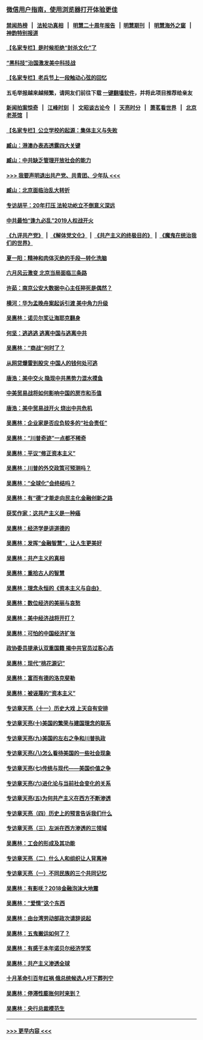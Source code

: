 ### [微信用户指南，使用浏览器打开体验更佳](https://github.com/gfw-breaker/banned-news1/blob/master/indexes/wechat-guide.md?t=0)
#### [禁闻热榜](热点新闻.md?t=0)  &nbsp;&nbsp;|&nbsp;&nbsp; [法轮功真相](https://github.com/gfw-breaker/truth/blob/master/README.md?t=0) &nbsp;&nbsp;|&nbsp;&nbsp; [明慧二十周年报告](https://github.com/gfw-breaker/mh-reports/blob/master/README.md?t=0) &nbsp;&nbsp;|&nbsp;&nbsp;[明慧期刊](https://github.com/gfw-breaker/mh-qikan) &nbsp;&nbsp;|&nbsp;&nbsp; [明慧海外之窗](https://github.com/gfw-breaker/mh-news/blob/master/README.md?t=0) &nbsp;&nbsp;|&nbsp;&nbsp; [神韵特别报道](https://github.com/gfw-breaker/mh-news/blob/master/shenyun.md?t=0)
#### [【名家专栏】是时候拒绝“封杀文化”了](../pages/nsc423/n11814093.md?t=02161911) 
#### [“黑科技”治国激发美中科技战](../pages/nsc423/n11638056.md?t=02161911) 
#### [【名家专栏】老兵节上一段触动心弦的回忆](../pages/nsc423/n11646016.md?t=02161911) 
#### 五毛举报越来越频繁，请网友们前往下载 [一键翻墙软件](https://github.com/gfw-breaker/ssr-accounts)，并将此项目推荐给亲友
#### [新闻拍案惊奇](https://github.com/gfw-breaker/banned-news1/blob/master/pages/link4.md) &nbsp;&nbsp;|&nbsp;&nbsp; [江峰时刻](https://github.com/gfw-breaker/banned-news1/blob/master/pages/link4.md) &nbsp;&nbsp;|&nbsp;&nbsp; [文昭谈古论今](https://github.com/gfw-breaker/banned-news1/blob/master/pages/link4.md) &nbsp;&nbsp;|&nbsp;&nbsp; [天亮时分](https://github.com/gfw-breaker/banned-news1/blob/master/pages/link4.md) &nbsp;&nbsp;|&nbsp;&nbsp; [萧茗看世界](https://github.com/gfw-breaker/banned-news1/blob/master/pages/link4.md) &nbsp;&nbsp;|&nbsp;&nbsp; [北京老茶馆](https://github.com/gfw-breaker/banned-news1/blob/master/pages/link4.md) &nbsp;&nbsp;|&nbsp;&nbsp; 
#### [【名家专栏】公立学校的起源：集体主义与失败](../pages/nsc423/n11601833.md?t=02161911) 
#### [臧山：港澳办表态透露四大关键](../pages/nsc423/n11421628.md?t=02161911) 
#### [臧山：中共缺乏管理开放社会的能力](../pages/nsc423/n11407457.md?t=02161911) 
#### [>>> 我要声明退出共产党、共青团、少年队 <<<](https://github.com/begood0513/goodnews/blob/master/quit/letter.md) 
#### [臧山：北京面临治乱大转折](../pages/nsc423/n11406895.md?t=02161911) 
#### [专访胡平：20年打压 法轮功屹立不倒意义深远](../pages/nsc423/n11398800.md?t=02161911) 
#### [中共最怕“逢九必乱”2019人权战开火](../pages/nsc423/n11385248.md?t=02161911) 
#### [《九评共产党》](https://github.com/begood0513/9ping.md/blob/master/README.md) &nbsp;|&nbsp; [《解体党文化》](../../../../jtdwh.md/blob/master/README.md)  &nbsp;|&nbsp; [《共产主义的终极目的》](../../../../gczydzjmd.md/blob/master/README.md) &nbsp;|&nbsp; [《魔鬼在统治我们的世界》](../../../../mgztzwmdsj.md/blob/master/README.md) 
#### [夏一阳：精神和肉体灭绝的手段—转化洗脑](../pages/nsc423/n11368250.md?t=02161911) 
#### [六月风云激变 北京当局面临三条路](../pages/nsc423/n11313668.md?t=02161911) 
#### [许茹：南京公安大数据中心主任猝死是偶然？](../pages/nsc423/n11064744.md?t=02161911) 
#### [横河：华为孟晚舟案起诉引渡 美中角力升级](../pages/nsc423/n11027230.md?t=02161911) 
#### [吴惠林：诺贝尔奖让海耶克翻身](../pages/nsc423/n10890049.md?t=02161911) 
#### [何坚：逃逃逃 逃离中国与逃离中共](../pages/nsc423/n10592891.md?t=02161911) 
#### [吴惠林：“商战”何时了？](../pages/nsc423/n10573558.md?t=02161911) 
#### [从网贷爆雷到股灾 中国人的钱何处可逃](../pages/nsc423/n10572800.md?t=02161911) 
#### [唐浩：美中交火 隐现中共黑势力混水摸鱼](../pages/nsc423/n10544040.md?t=02161911) 
#### [中美贸易战将如何影响中国的房市和币值](../pages/nsc423/n10543697.md?t=02161911) 
#### [唐浩：美中贸易战开火 烧出中共危机](../pages/nsc423/n10540126.md?t=02161911) 
#### [吴惠林：企业家是否应负较多的“社会责任”](../pages/nsc423/n10535022.md?t=02161911) 
#### [吴惠林：“川普奇迹”一点都不稀奇](../pages/nsc423/n10512808.md?t=02161911) 
#### [吴惠林：平议“修正资本主义”](../pages/nsc423/n10495724.md?t=02161911) 
#### [吴惠林：川普的外交政策可预测吗？](../pages/nsc423/n10462387.md?t=02161911) 
#### [吴惠林：“全球化”会终结吗？](../pages/nsc423/n10452838.md?t=02161911) 
#### [吴惠林：有“德”才能走向民主化金融创新之路](../pages/nsc423/n10432292.md?t=02161911) 
#### [获奖作家：这共产主义是一种癌](../pages/nsc423/n10431541.md?t=02161911) 
#### [吴惠林：经济学是讲道德的](../pages/nsc423/n10398014.md?t=02161911) 
#### [吴惠林：发挥“金融智慧”，让人生更美好](../pages/nsc423/n10375019.md?t=02161911) 
#### [吴惠林：共产主义的真相](../pages/nsc423/n10351394.md?t=02161911) 
#### [吴惠林：重拾古人的智慧](../pages/nsc423/n10337691.md?t=02161911) 
#### [吴惠林：理念永恒的《资本主义与自由》](../pages/nsc423/n10316274.md?t=02161911) 
#### [吴惠林：数位经济的美丽与哀愁](../pages/nsc423/n10292946.md?t=02161911) 
#### [吴惠林：美中经济战将开打？](../pages/nsc423/n10258825.md?t=02161911) 
#### [吴惠林：可怕的中国经济扩张](../pages/nsc423/n10219147.md?t=02161911) 
#### [政协委员提承认双重国籍 揭中共官员过客心态](../pages/nsc423/n10208809.md?t=02161911) 
#### [吴惠林：现代“桃花源记”](../pages/nsc423/n10185234.md?t=02161911) 
#### [吴惠林：富而有德的洛克斐勒](../pages/nsc423/n10142264.md?t=02161911) 
#### [吴惠林：被诬蔑的“资本主义”](../pages/nsc423/n10124816.md?t=02161911) 
#### [专访章天亮（十一）历史大戏 上天自有安排](../pages/nsc423/n10094905.md?t=02161911) 
#### [专访章天亮(十)美国的繁荣与建国理念的联系](../pages/nsc423/n10094899.md?t=02161911) 
#### [专访章天亮(九)美国的左右之争和川普执政](../pages/nsc423/n10094889.md?t=02161911) 
#### [专访章天亮(八)怎么看待美国的一些社会现象](../pages/nsc423/n10094857.md?t=02161911) 
#### [专访章天亮(七)传统与现代——美国价值之争](../pages/nsc423/n10093140.md?t=02161911) 
#### [专访章天亮(六)进化论与当前社会变化的关系](../pages/nsc423/n10092036.md?t=02161911) 
#### [专访章天亮(五)为何共产主义在西方不断渗透](../pages/nsc423/n10083620.md?t=02161911) 
#### [专访章天亮（四）历史上的预言告诉我们什么](../pages/nsc423/n10083606.md?t=02161911) 
#### [专访章天亮（三）左派在西方渗透的三领域](../pages/nsc423/n10081115.md?t=02161911) 
#### [吴惠林：工会的形成及其功能](../pages/nsc423/n10080633.md?t=02161911) 
#### [专访章天亮（二）什么人和组织让人背离神](../pages/nsc423/n10076637.md?t=02161911) 
#### [专访章天亮（一）不同民族的三个共同记忆](../pages/nsc423/n10074188.md?t=02161911) 
#### [吴惠林：有影呒？2018金融泡沫大地震](../pages/nsc423/n10040534.md?t=02161911) 
#### [吴惠林：“爱情”这个东西](../pages/nsc423/n10019423.md?t=02161911) 
#### [吴惠林：由台湾劳动部政次请辞说起](../pages/nsc423/n9979679.md?t=02161911) 
#### [吴惠林：五鬼搬运如何了？](../pages/nsc423/n9925338.md?t=02161911) 
#### [吴惠林：有感于本年诺贝尔经济学奖](../pages/nsc423/n9871883.md?t=02161911) 
#### [吴惠林：共产主义渗透全球](../pages/nsc423/n9812748.md?t=02161911) 
#### [十月革命引百年红祸 俄总统候选人吁下葬列宁](../pages/nsc423/n9810182.md?t=02161911) 
#### [吴惠林：停滞性膨胀何时来到？](../pages/nsc423/n9764136.md?t=02161911) 
#### [吴惠林：央行总裁模范生](../pages/nsc423/n9728134.md?t=02161911) 

----
#### [ >>> 更早内容 <<< ](../indexes/nsc423-earlier.md)

